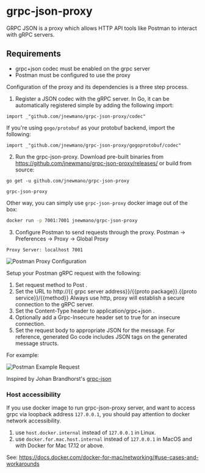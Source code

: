 # grpc-json-proxy

GRPC JSON is a proxy which allows HTTP API tools like Postman to interact with gRPC servers.

## Requirements
- grpc+json codec must be enabled on the grpc server
- Postman must be configured to use the proxy

Configuration of the proxy and its dependencies is a three step process.

1. Register a JSON codec with the gRPC server. In Go, it can be automatically registered simple by adding the following import:

`import _"github.com/jnewmano/grpc-json-proxy/codec"`

If you're using `gogo/protobuf` as your protobuf backend, import the following:

`import _"github.com/jnewmano/grpc-json-proxy/gogoprotobuf/codec"`

2. Run the grpc-json-proxy. Download pre-built binaries from https://github.com/jnewmano/grpc-json-proxy/releases/ or build from source:

`go get -u github.com/jnewmano/grpc-json-proxy`

`grpc-json-proxy`

Other way, you can simply use `grpc-json-proxy` docker image out of the box:

```bash
docker run -p 7001:7001 jnewmano/grpc-json-proxy
```

3. Configure Postman to send requests through the proxy.
Postman -> Preferences -> Proxy -> Global Proxy

`Proxy Server: localhost 7001`


![Postman Proxy Configuration](https://cdn-images-1.medium.com/max/1600/1*oc09cwpCC9XrjpU9Gl5YTw.png)

Setup your Postman gRPC request with the following:

1. Set request method to Post .
1. Set the URL to http://{{ grpc server address}}/{{proto package}}.{{proto service}}/{{method}} Always use http, proxy will establish a secure connection to the gRPC server.
1. Set the Content-Type header to application/grpc+json .
1. Optionally add a Grpc-Insecure header set to true for an insecure connection.
1. Set the request body to appropriate JSON for the message. For reference, generated Go code includes JSON tags on the generated message structs.


For example:

![Postman Example Request](https://cdn-images-1.medium.com/max/1600/1*npRlBiKxuJ5KMnnk0F5n6g.png)



Inspired by Johan Brandhorst's [grpc-json](https://jbrandhorst.com/post/grpc-json/)

### Host accessibility

If you use docker image to run grpc-json-proxy server, and want to access grpc via loopback address `127.0.0.1`, you should pay attention to docker network accessibility.

1. use `host.docker.internal` instead of `127.0.0.1` in Linux.
2. use `docker.for.mac.host.internal` instead of `127.0.0.1` in MacOS and with Docker for Mac 17.12 or above.

See: https://docs.docker.com/docker-for-mac/networking/#use-cases-and-workarounds
